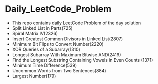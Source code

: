 # Daily_LeetCode_Problem
- This repo contains daily LeetCode Problem of the day solution 
- Split Linked List in Parts(725)
- Spiral Matrix IV(2326)
- Insert Greatest Common Divisors in Linked List(2807)
- Minimum Bit Flips to Convert Number(2220)
- XOR Queries of a Subarray(1310)
- Longest Subarray With Maximum Bitwise AND(2419)
- Find the Longest Substring Containing Vowels in Even Counts (1371)
- Minimum Time Difference(539)
- Uncommon Words from Two Sentences(884)
- Largest Number(179)
